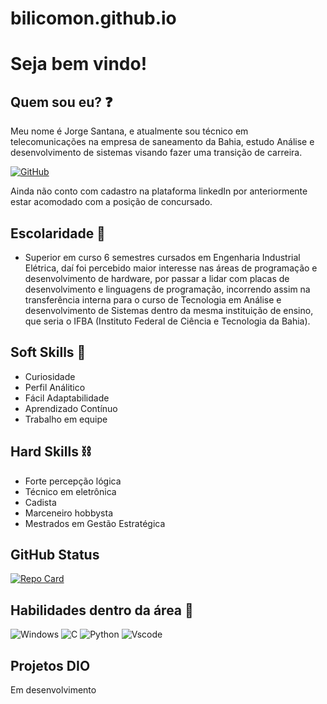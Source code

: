 # bilicomon.github.io


# Seja bem vindo!

## Quem sou eu? ❓

Meu nome é Jorge Santana, e atualmente sou técnico em telecomunicações na empresa de saneamento da Bahia, estudo Análise e desenvolvimento de sistemas visando fazer uma transição de carreira. 

[![GitHub](https://img.shields.io/badge/GitHub-100000?style=for-the-badge&logo=github&logoColor=white)](https://github.com/BiLiCoMoN)

Ainda não conto com cadastro na plataforma linkedIn por anteriormente estar acomodado com a posição de concursado.

## Escolaridade 📖

- Superior em curso 
    6 semestres cursados em Engenharia Industrial Elétrica, daí foi percebido maior interesse nas áreas de programação e desenvolvimento de hardware, por passar a lidar com placas de desenvolvimento e linguagens de programação, incorrendo assim na transferência interna para o curso de Tecnologia em Análise e desenvolvimento de Sistemas dentro da mesma instituição de ensino, que seria o IFBA (Instituto Federal de Ciência e Tecnologia da Bahia).

## Soft Skills 🧻

- Curiosidade
- Perfil Análitico
- Fácil Adaptabilidade
- Aprendizado Contínuo
- Trabalho em equipe

## Hard Skills ⛓️

- Forte percepção lógica
- Técnico em eletrônica
- Cadista
- Marceneiro hobbysta
- Mestrados em Gestão Estratégica

## GitHub Status

[![Repo Card](https://github-readme-stats.vercel.app/api/pin/?username=BiLiCoMoN&repo=bilicomon.github.io&bg_color=000&border_color=30A3DC&show_icons=true&icon_color=30A3DC&title_color=E94D5F&text_color=FFF)](https://github.com/BiLiCoMoN/bilicomon.github.io)

## Habilidades dentro da área 💠

![Windows](https://img.shields.io/badge/Windows-000?style=for-the-badge&logo=windows&logoColor=2CA5E0) ![C](https://img.shields.io/badge/C-00599C?style=for-the-badge&logo=c&logoColor=white) ![Python](https://img.shields.io/badge/python-3670A0?style=for-the-badge&logo=python&logoColor=ffdd54) ![Vscode](https://img.shields.io/badge/Vscode-007ACC?style=for-the-badge&logo=visual-studio-code&logoColor=white)



## Projetos DIO

Em desenvolvimento

